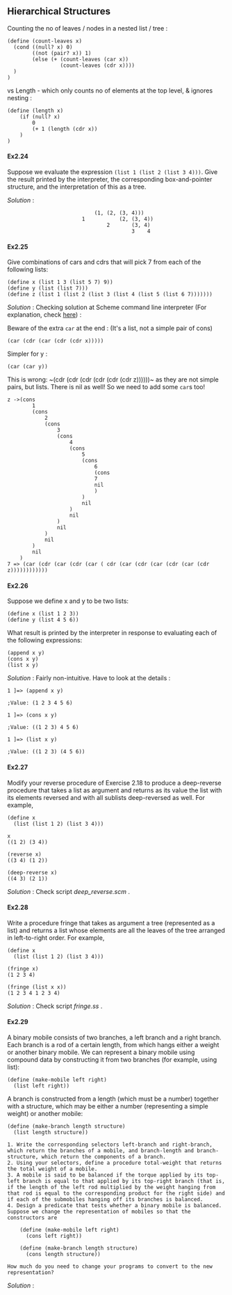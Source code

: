 ## Hierarchical Structures

Counting the no of leaves / nodes in a nested list / tree :
```
(define (count-leaves x)
  (cond ((null? x) 0)
        ((not (pair? x)) 1)
        (else (+ (count-leaves (car x))
                 (count-leaves (cdr x))))
  )
)
```
vs Length - which only counts no of elements at the top level, & ignores nesting :
```
(define (length x)
    (if (null? x) 
        0
        (+ 1 (length (cdr x))
    )
)
```

#### Ex2.24

Suppose we evaluate the expression `(list 1 (list 2 (list 3 4)))`. Give the result printed by the interpreter, the corresponding box-and-pointer structure, and the interpretation of this as a tree.

_Solution_ : 
```
                            (1, (2, (3, 4)))
                        1           (2, (3, 4))
                                2       (3, 4)
                                        3    4    
```

#### Ex2.25

Give combinations of cars and cdrs that will pick 7 from each of the following lists:
```
(define x (list 1 3 (list 5 7) 9))
(define y (list (list 7)))
(define z (list 1 (list 2 (list 3 (list 4 (list 5 (list 6 7)))))))
```

_Solution_ : Checking solution at Scheme command line interpreter (For explanation, check [here](http://community.schemewiki.org/?sicp-ex-2.25)) :

Beware of the extra `car` at the end : (It's a list, not a simple pair of cons)
```
(car (cdr (car (cdr (cdr x)))))
```
Simpler for y :
```
(car (car y))
```
This is wrong:
~(cdr (cdr (cdr (cdr (cdr (cdr z))))))~
as they are not simple pairs, but lists. There is nil as well!
So we need to add some `car`s too!
```
z ->(cons   
        1 
        (cons   
            2 
            (cons   
                3 
                (cons 
                    4 
                    (cons 
                        5 
                        (cons 
                            6 
                            (cons 
                            7 
                            nil
                            )
                        ) 
                        nil
                    ) 
                    nil
                ) 
                nil
            ) 
            nil
        ) 
        nil
    )
7 => (car (cdr (car (cdr (car ( cdr (car (cdr (car (cdr (car (cdr z))))))))))))
```

#### Ex2.26

Suppose we define x and y to be two lists:
```
(define x (list 1 2 3))
(define y (list 4 5 6))
```
What result is printed by the interpreter in response to evaluating each of the following expressions:
```
(append x y)
(cons x y)
(list x y)
```

_Solution_ : Fairly non-intuitive. Have to look at the details : 
```
1 ]=> (append x y)

;Value: (1 2 3 4 5 6)

1 ]=> (cons x y)

;Value: ((1 2 3) 4 5 6)

1 ]=> (list x y)

;Value: ((1 2 3) (4 5 6))
```

#### Ex2.27

Modify your reverse procedure of Exercise 2.18 to produce a deep-reverse procedure that takes a list as argument and returns as its value the list with its elements reversed and with all sublists deep-reversed as well. For example,
```
(define x 
  (list (list 1 2) (list 3 4)))

x
((1 2) (3 4))

(reverse x)
((3 4) (1 2))

(deep-reverse x)
((4 3) (2 1))
```

_Solution_ : Check script _deep_reverse.scm_ .

#### Ex2.28

Write a procedure fringe that takes as argument a tree (represented as a list) and returns a list whose elements are all the leaves of the tree arranged in left-to-right order. For example,
```
(define x 
  (list (list 1 2) (list 3 4)))

(fringe x)
(1 2 3 4)

(fringe (list x x))
(1 2 3 4 1 2 3 4)
```

_Solution_ : Check script _fringe.ss_ .


#### Ex2.29

A binary mobile consists of two branches, a left branch and a right branch. Each branch is a rod of a certain length, from which hangs either a weight or another binary mobile. We can represent a binary mobile using compound data by constructing it from two branches (for example, using list):
```
(define (make-mobile left right)
  (list left right))
```
A branch is constructed from a length (which must be a number) together with a structure, which may be either a number (representing a simple weight) or another mobile:
```
(define (make-branch length structure)
  (list length structure))
```
    1. Write the corresponding selectors left-branch and right-branch, which return the branches of a mobile, and branch-length and branch-structure, which return the components of a branch.
    2. Using your selectors, define a procedure total-weight that returns the total weight of a mobile.
    3. A mobile is said to be balanced if the torque applied by its top-left branch is equal to that applied by its top-right branch (that is, if the length of the left rod multiplied by the weight hanging from that rod is equal to the corresponding product for the right side) and if each of the submobiles hanging off its branches is balanced. 
    4. Design a predicate that tests whether a binary mobile is balanced.
    Suppose we change the representation of mobiles so that the constructors are
```
    (define (make-mobile left right)
      (cons left right))

    (define (make-branch length structure)
      (cons length structure))
```
    How much do you need to change your programs to convert to the new representation?

_Solution_ : 